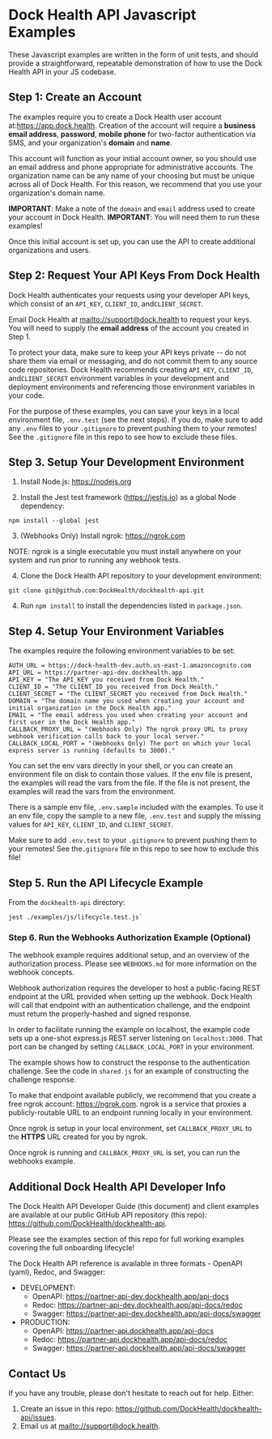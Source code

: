 # Dock Health API Javascript Examples 

These Javascript examples are written in the form of unit tests, and should provide a straightforward, repeatable
demonstration of how to use the Dock Health API in your JS codebase.

## Step 1: Create an Account

The examples require you to create a Dock Health user account at:<https://app.dock.health>. 
Creation of the account will require a **business email address**, **password**, **mobile phone** for two-factor 
authentication via SMS, and your organization's **domain** and **name**.

This account will function as your initial account owner, so you should use an email address and phone appropriate for
administrative accounts. The organization name can be any name of your choosing but must be unique across all of Dock
Health. For this reason, we recommend that you use your organization's domain name.

**IMPORTANT**: Make a note of the `domain` and `email` address used to create your account in Dock Health.
**IMPORTANT**: You will need them to run these examples!

Once this initial account is set up, you can use the API to create additional organizations and users.

## Step 2: Request Your API Keys From Dock Health

Dock Health authenticates your requests using your developer API keys, which consist of an `API_KEY`, `CLIENT_ID`, 
and`CLIENT_SECRET`.

Email Dock Health at <mailto://support@dock.health> to request your keys. 
You will need to supply the **email address** of the account you created in Step 1.

To protect your data, make sure to keep your API keys private -- do not share them via email or messaging, and do not
commit them to any source code repositories. Dock Health recommends creating `API_KEY`, `CLIENT_ID`, and`CLIENT_SECRET`
environment variables in your development and deployment environments and referencing those environment variables in
your code.

For the purpose of these examples, you can save your keys in a local environment file, `.env.test` (see the next steps).
If you do, make sure to add any `.env` files to your `.gitignore` to prevent pushing them to your remotes! See the 
`.gitignore` file in this repo to see how to exclude these files.

## Step 3. Setup Your Development Environment

1. Install Node.js: <https://nodejs.org>
   
2. Install the Jest test framework (<https://jestjs.io>) as a global Node dependency:

```shell
npm install --global jest
```   

3. (Webhooks Only) Install ngrok: <https://ngrok.com>
   
NOTE: ngrok is a single executable you must install anywhere on your system and run prior to running any webhook tests.

4. Clone the Dock Health API repository to your development environment:

```shell
git clone git@github.com:DockHealth/dockhealth-api.git
```

4. Run `npm install` to install the dependencies listed in `package.json`.

## Step 4. Setup Your Environment Variables

The examples require the following environment variables to be set:

```shell
AUTH_URL = https://dock-health-dev.auth.us-east-1.amazoncognito.com
API_URL = https://partner-api-dev.dockhealth.app
API_KEY = "The API_KEY you received from Dock Health."
CLIENT_ID = "The CLIENT_ID you received from Dock Health."
CLIENT_SECRET = "The CLIENT_SECRET you received from Dock Health."
DOMAIN = "The domain name you used when creating your account and initial organization in the Dock Health app."
EMAIL = "The email address you used when creating your account and first user in the Dock Health app."
CALLBACK_PROXY_URL = "(Webhooks Only) The ngrok proxy URL to proxy webhook verification calls back to your local server."
CALLBACK_LOCAL_PORT = "(Webhooks Only) The port on which your local express server is running (defaults to 3000)."
```

You can set the env vars directly in your shell, or you can create an environment file on disk to contain those values. 
If the env file is present, the examples will read the vars from the file. If the file is not present, the examples
will read the vars from the environment.

There is a sample env file, `.env.sample` included with the examples. To use it an env file, copy the sample to a new 
file, `.env.test` and supply the missing values for `API_KEY`, `CLIENT_ID`, and `CLIENT_SECRET`.

Make sure to add `.env.test` to your `.gitignore` to prevent pushing them to your remotes! See the`.gitignore` file 
in this repo to see how to exclude this file!

## Step 5. Run the API Lifecycle Example

From the `dockhealth-api` directory:

```shell
jest ./examples/js/lifecycle.test.js`
```

### Step 6. Run the Webhooks Authorization Example (Optional)

The webhook example requires additional setup, and an overview of the authorization process.
Please see `WEBHOOKS.md` for more information on the webhook concepts.

Webhook authorization requires the developer to host a public-facing REST endpoint at the URL provided when 
setting up the webhook. Dock Health will call that endpoint with an authentication challenge, and the endpoint 
must return the properly-hashed and signed response.

In order to facilitate running the example on localhost, the example code sets up a one-shot express.js REST server
listening on `localhost:3000`. That port can be changed by setting `CALLBACK_LOCAL_PORT` in your environment.

The example shows how to construct the response to the authentication challenge. 
See the code in `shared.js` for an example of constructing the challenge response.

To make that endpoint available publicly, we recommend that you create a free ngrok account: <https://ngrok.com>.
ngrok is a service that proxies a publicly-routable URL to an endpoint running locally in your environment.

Once ngrok is setup in your local environment, set `CALLBACK_PROXY_URL` to the **HTTPS** URL created for you by ngrok.

Once ngrok is running and `CALLBACK_PROXY_URL` is set, you can run the webhooks example.

## Additional Dock Health API Developer Info

The Dock Health API Developer Guide (this document) and client examples are available at our public
GitHub API repository (this repo): <https://github.com/DockHealth/dockhealth-api>.

Please see the examples section of this repo for full working examples covering the full onboarding lifecycle!

The Dock Health API reference is available in three formats - OpenAPI (yaml), Redoc, and Swagger:

- DEVELOPMENT:
  - OpenAPI: <https://partner-api-dev.dockhealth.app/api-docs>
  - Redoc: <https://partner-api-dev.dockhealth.app/api-docs/redoc>
  - Swagger: <https://partner-api-dev.dockhealth.app/api-docs/swagger>
- PRODUCTION:
  - OpenAPI: <https://partner-api.dockhealth.app/api-docs>
  - Redoc: <https://partner-api.dockhealth.app/api-docs/redoc>
  - Swagger: <https://partner-api.dockhealth.app/api-docs/swagger>

## Contact Us

If you have any trouble, please don't hesitate to reach out for help. Either:

1. Create an issue in this repo: <https://github.com/DockHealth/dockhealth-api/issues>.
2. Email us at <mailto://support@dock.health>. 

